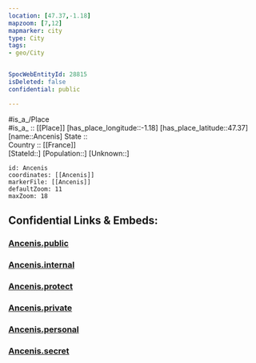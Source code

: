 ```yaml
---
location: [47.37,-1.18] 
mapzoom: [7,12] 
mapmarker: city 
type: City
tags:
- geo/City


SpocWebEntityId: 28815
isDeleted: false
confidential: public

---
```

#is_a_/Place  
#is_a_ :: [[Place]] 
[has_place_longitude::-1.18] 
[has_place_latitude::47.37] 
[name::Ancenis] 
State ::  
Country :: [[France]]  
[StateId::] 
[Population::] 
[Unknown::] 


```leaflet
id: Ancenis
coordinates: [[Ancenis]] 
markerFile: [[Ancenis]] 
defaultZoom: 11 
maxZoom: 18
```


## Confidential Links & Embeds: 

### [Ancenis.public](/_public/\Earth\Continent\Europe\Europe~West\France\regions~France\Pays_de_la_Loire\departments~Pays_de_la_Loire\Loire-Atlantique\communes~Loire-Atlantique\Ancenis\cities~AncenisAncenis.public.md) 

### [Ancenis.internal](/_internal/\Earth\Continent\Europe\Europe~West\France\regions~France\Pays_de_la_Loire\departments~Pays_de_la_Loire\Loire-Atlantique\communes~Loire-Atlantique\Ancenis\cities~AncenisAncenis.internal.md) 

### [Ancenis.protect](/_protect/\Earth\Continent\Europe\Europe~West\France\regions~France\Pays_de_la_Loire\departments~Pays_de_la_Loire\Loire-Atlantique\communes~Loire-Atlantique\Ancenis\cities~AncenisAncenis.protect.md) 

### [Ancenis.private](/_private/\Earth\Continent\Europe\Europe~West\France\regions~France\Pays_de_la_Loire\departments~Pays_de_la_Loire\Loire-Atlantique\communes~Loire-Atlantique\Ancenis\cities~AncenisAncenis.private.md) 

### [Ancenis.personal](/_personal/\Earth\Continent\Europe\Europe~West\France\regions~France\Pays_de_la_Loire\departments~Pays_de_la_Loire\Loire-Atlantique\communes~Loire-Atlantique\Ancenis\cities~AncenisAncenis.personal.md) 

### [Ancenis.secret](/_secret/\Earth\Continent\Europe\Europe~West\France\regions~France\Pays_de_la_Loire\departments~Pays_de_la_Loire\Loire-Atlantique\communes~Loire-Atlantique\Ancenis\cities~AncenisAncenis.secret.md)

